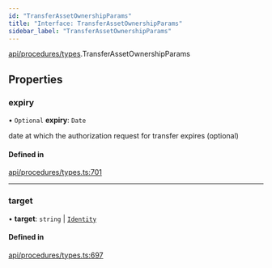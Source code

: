 ```yaml
---
id: "TransferAssetOwnershipParams"
title: "Interface: TransferAssetOwnershipParams"
sidebar_label: "TransferAssetOwnershipParams"
---
```


[api/procedures/types](../../../../../modules/API/Procedures/Types/Types.md).TransferAssetOwnershipParams

## Properties

### expiry

• `Optional` **expiry**: `Date`

date at which the authorization request for transfer expires (optional)

#### Defined in

[api/procedures/types.ts:701](https://github.com/PolymeshAssociation/polymesh-sdk/blob/daafaa68f/src/api/procedures/types.ts#L701)

___

### target

• **target**: `string` \| [`Identity`](../../../../../classes/API/Entities/Identity/Identity.md)

#### Defined in

[api/procedures/types.ts:697](https://github.com/PolymeshAssociation/polymesh-sdk/blob/daafaa68f/src/api/procedures/types.ts#L697)

